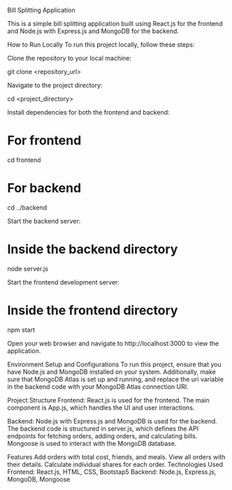 Bill Splitting Application

This is a simple bill splitting application built using React.js for the frontend and Node.js with Express.js and MongoDB for the backend.

How to Run Locally
To run this project locally, follow these steps:

Clone the repository to your local machine:

git clone <repository_url>

Navigate to the project directory:

cd <project_directory>

Install dependencies for both the frontend and backend:

# For frontend
cd frontend

# For backend
cd ../backend

Start the backend server:

# Inside the backend directory
node server.js

Start the frontend development server:

# Inside the frontend directory
npm start

Open your web browser and navigate to http://localhost:3000 to view the application.

Environment Setup and Configurations
To run this project, ensure that you have Node.js and MongoDB installed on your system. Additionally, make sure that MongoDB Atlas is set up and running, and replace the uri variable in the backend code with your MongoDB Atlas connection URI.

Project Structure
Frontend: React.js is used for the frontend. The main component is App.js, which handles the UI and user interactions.

Backend: Node.js with Express.js and MongoDB is used for the backend. The backend code is structured in server.js, which defines the API endpoints for fetching orders, adding orders, and calculating bills. Mongoose is used to interact with the MongoDB database.

Features
Add orders with total cost, friends, and meals.
View all orders with their details.
Calculate individual shares for each order.
Technologies Used
Frontend: React.js, HTML, CSS, Bootstap5
Backend: Node.js, Express.js, MongoDB, Mongoose
